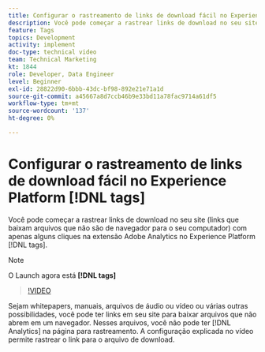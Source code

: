 ```yaml
---
title: Configurar o rastreamento de links de download fácil no Experience Platform [!DNL tags]
description: Você pode começar a rastrear links de download no seu site (links que baixam arquivos que não são de navegador para o seu computador) com apenas alguns cliques na extensão Adobe Analytics no Experience Platform [!DNL tags].
feature: Tags
topics: Development
activity: implement
doc-type: technical video
team: Technical Marketing
kt: 1844
role: Developer, Data Engineer
level: Beginner
exl-id: 28822d90-6bbb-43dc-bf98-892e21e71a1d
source-git-commit: a45667a8d7ccb46b9e33bd11a78fac9714a61df5
workflow-type: tm+mt
source-wordcount: '137'
ht-degree: 0%

---
```


# Configurar o rastreamento de links de download fácil no Experience Platform [!DNL tags]

Você pode começar a rastrear links de download no seu site (links que baixam arquivos que não são de navegador para o seu computador) com apenas alguns cliques na extensão Adobe Analytics no Experience Platform [!DNL tags].

>[!NOTE]
>
> O Launch agora está **[!DNL tags]**

>[!VIDEO](https://video.tv.adobe.com/v/25762/?quality=12&learn=on)

Sejam whitepapers, manuais, arquivos de áudio ou vídeo ou várias outras possibilidades, você pode ter links em seu site para baixar arquivos que não abrem em um navegador. Nesses arquivos, você não pode ter [!DNL Analytics] na página para rastreamento. A configuração explicada no vídeo permite rastrear o link para o arquivo de download.
